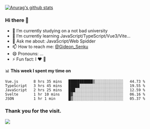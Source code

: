 [![Anurag's github stats](https://github-readme-stats.vercel.app/api?username=gideonsenku)](https://github.com/anuraghazra/github-readme-stats)
### Hi there 👋
- 🔭 I’m currently studying on a not bad university 
- 🌱 I’m currently learning JavaScript/TypeScript/Vue3/Vite...
- 💬 Ask me about: JavaScript/Web Spidder 
- 📫 How to reach me: [@Gideon_Senku](https://t.me/Gideon_Senku)
- 😄 Pronouns: ...
- ⚡ Fun fact: I ❤️ 🎵

📊 **This week I spent my time on**
<!--START_SECTION:waka-->
```text
Vue.js       8 hrs 35 mins   ███████████▒░░░░░░░░░░░░░   44.73 % 
TypeScript   3 hrs 45 mins   █████░░░░░░░░░░░░░░░░░░░░   19.55 % 
JavaScript   2 hrs 25 mins   ███░░░░░░░░░░░░░░░░░░░░░░   12.59 % 
Svelte       1 hr 10 mins    █▓░░░░░░░░░░░░░░░░░░░░░░░   06.16 % 
JSON         1 hr 1 min      █▒░░░░░░░░░░░░░░░░░░░░░░░   05.37 % 
```
<!--END_SECTION:waka-->


### Thank you for the visit.
![](http://profile-counter.glitch.me/gideonsenku/count.svg)
<!--
**GideonSenku/GideonSenku** is a ✨ _special_ ✨ repository because its `README.md` (this file) appears on your GitHub profile.

Here are some ideas to get you started:

- 🔭 I’m currently working on ...
- 🌱 I’m currently learning ...
- 👯 I’m looking to collaborate on ...
- 🤔 I’m looking for help with ...
- 💬 Ask me about ...
- 📫 How to reach me: ...
- 😄 Pronouns: ...
- ⚡ Fun fact: ...
-->
